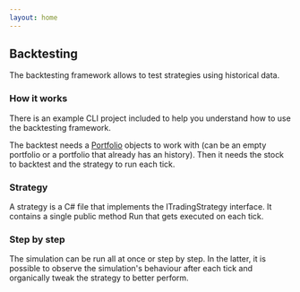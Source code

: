 ```yaml
---
layout: home
---
```


## Backtesting

The backtesting framework allows to test strategies using historical data.

### How it works

There is an example CLI project included to help you understand how to use the backtesting framework.

The backtest needs a [Portfolio](https://github.com/leboeuf/TradeHub-csharp/blob/master/TradeHub.Core.Model/Portfolio.cs) objects to work with (can be an empty portfolio or a portfolio that already has an history). Then it needs the stock to backtest and the strategy to run each tick.

### Strategy

A strategy is a C# file that implements the ITradingStrategy interface. It contains a single public method Run that gets executed on each tick.

### Step by step

The simulation can be run all at once or step by step. In the latter, it is possible to observe the simulation's behaviour after each tick and organically tweak the strategy to better perform.
